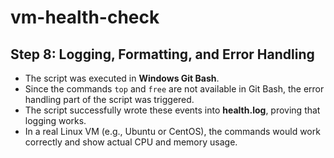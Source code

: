 # vm-health-check
## Step 8: Logging, Formatting, and Error Handling

- The script was executed in **Windows Git Bash**.  
- Since the commands `top` and `free` are not available in Git Bash, the error handling part of the script was triggered.  
- The script successfully wrote these events into **health.log**, proving that logging works.  
- In a real Linux VM (e.g., Ubuntu or CentOS), the commands would work correctly and show actual CPU and memory usage.

